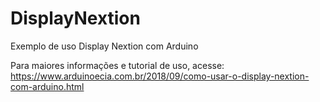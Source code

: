# DisplayNextion
Exemplo de uso Display Nextion com Arduino

Para maiores informações e tutorial de uso, acesse: https://www.arduinoecia.com.br/2018/09/como-usar-o-display-nextion-com-arduino.html
